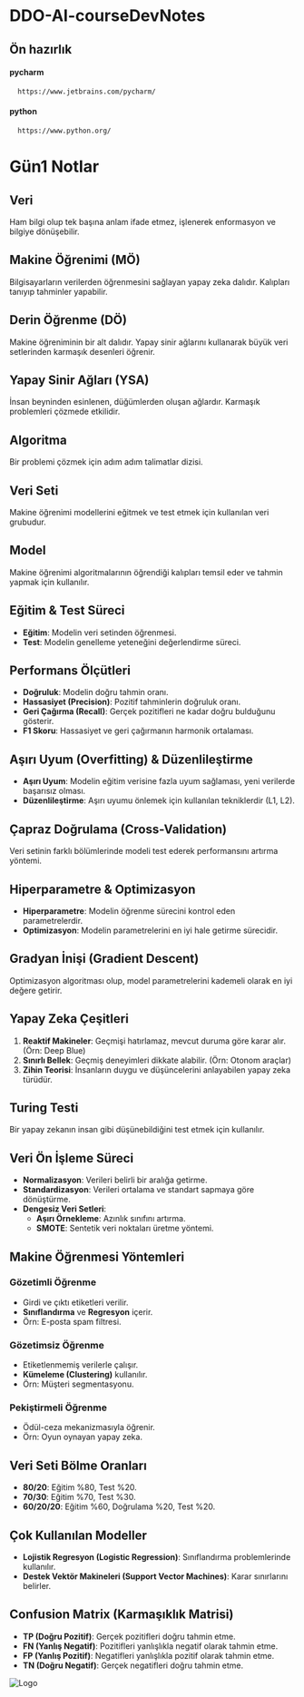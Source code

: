 # DDO-AI-courseDevNotes

## Ön hazırlık

#### pycharm

```http
  https://www.jetbrains.com/pycharm/
```
#### python

```http
  https://www.python.org/
```


# Gün1 Notlar

## Veri
Ham bilgi olup tek başına anlam ifade etmez, işlenerek enformasyon ve bilgiye dönüşebilir.

## Makine Öğrenimi (MÖ)
Bilgisayarların verilerden öğrenmesini sağlayan yapay zeka dalıdır. Kalıpları tanıyıp tahminler yapabilir.

## Derin Öğrenme (DÖ)
Makine öğreniminin bir alt dalıdır. Yapay sinir ağlarını kullanarak büyük veri setlerinden karmaşık desenleri öğrenir.

## Yapay Sinir Ağları (YSA)
İnsan beyninden esinlenen, düğümlerden oluşan ağlardır. Karmaşık problemleri çözmede etkilidir.

## Algoritma
Bir problemi çözmek için adım adım talimatlar dizisi.

## Veri Seti
Makine öğrenimi modellerini eğitmek ve test etmek için kullanılan veri grubudur.

## Model
Makine öğrenimi algoritmalarının öğrendiği kalıpları temsil eder ve tahmin yapmak için kullanılır.

## Eğitim & Test Süreci
- **Eğitim**: Modelin veri setinden öğrenmesi.
- **Test**: Modelin genelleme yeteneğini değerlendirme süreci.

## Performans Ölçütleri
- **Doğruluk**: Modelin doğru tahmin oranı.
- **Hassasiyet (Precision)**: Pozitif tahminlerin doğruluk oranı.
- **Geri Çağırma (Recall)**: Gerçek pozitifleri ne kadar doğru bulduğunu gösterir.
- **F1 Skoru**: Hassasiyet ve geri çağırmanın harmonik ortalaması.

## Aşırı Uyum (Overfitting) & Düzenlileştirme
- **Aşırı Uyum**: Modelin eğitim verisine fazla uyum sağlaması, yeni verilerde başarısız olması.
- **Düzenlileştirme**: Aşırı uyumu önlemek için kullanılan tekniklerdir (L1, L2).

## Çapraz Doğrulama (Cross-Validation)
Veri setinin farklı bölümlerinde modeli test ederek performansını artırma yöntemi.

## Hiperparametre & Optimizasyon
- **Hiperparametre**: Modelin öğrenme sürecini kontrol eden parametrelerdir.
- **Optimizasyon**: Modelin parametrelerini en iyi hale getirme sürecidir.

## Gradyan İnişi (Gradient Descent)
Optimizasyon algoritması olup, model parametrelerini kademeli olarak en iyi değere getirir.

## Yapay Zeka Çeşitleri
1. **Reaktif Makineler**: Geçmişi hatırlamaz, mevcut duruma göre karar alır. (Örn: Deep Blue)
2. **Sınırlı Bellek**: Geçmiş deneyimleri dikkate alabilir. (Örn: Otonom araçlar)
3. **Zihin Teorisi**: İnsanların duygu ve düşüncelerini anlayabilen yapay zeka türüdür.

## Turing Testi
Bir yapay zekanın insan gibi düşünebildiğini test etmek için kullanılır.

## Veri Ön İşleme Süreci
- **Normalizasyon**: Verileri belirli bir aralığa getirme.
- **Standardizasyon**: Verileri ortalama ve standart sapmaya göre dönüştürme.
- **Dengesiz Veri Setleri**:
  - **Aşırı Örnekleme**: Azınlık sınıfını artırma.
  - **SMOTE**: Sentetik veri noktaları üretme yöntemi.

## Makine Öğrenmesi Yöntemleri
### Gözetimli Öğrenme
- Girdi ve çıktı etiketleri verilir.
- **Sınıflandırma** ve **Regresyon** içerir.
- Örn: E-posta spam filtresi.

### Gözetimsiz Öğrenme
- Etiketlenmemiş verilerle çalışır.
- **Kümeleme (Clustering)** kullanılır.
- Örn: Müşteri segmentasyonu.

### Pekiştirmeli Öğrenme
- Ödül-ceza mekanizmasıyla öğrenir.
- Örn: Oyun oynayan yapay zeka.

## Veri Seti Bölme Oranları
- **80/20**: Eğitim %80, Test %20.
- **70/30**: Eğitim %70, Test %30.
- **60/20/20**: Eğitim %60, Doğrulama %20, Test %20.

## Çok Kullanılan Modeller
- **Lojistik Regresyon (Logistic Regression)**: Sınıflandırma problemlerinde kullanılır.
- **Destek Vektör Makineleri (Support Vector Machines)**: Karar sınırlarını belirler.

## Confusion Matrix (Karmaşıklık Matrisi)
- **TP (Doğru Pozitif)**: Gerçek pozitifleri doğru tahmin etme.
- **FN (Yanlış Negatif)**: Pozitifleri yanlışlıkla negatif olarak tahmin etme.
- **FP (Yanlış Pozitif)**: Negatifleri yanlışlıkla pozitif olarak tahmin etme.
- **TN (Doğru Negatif)**: Gerçek negatifleri doğru tahmin etme.


![Logo](https://upload.wikimedia.org/wikipedia/commons/c/c1/CBDDO_logo.svg)



